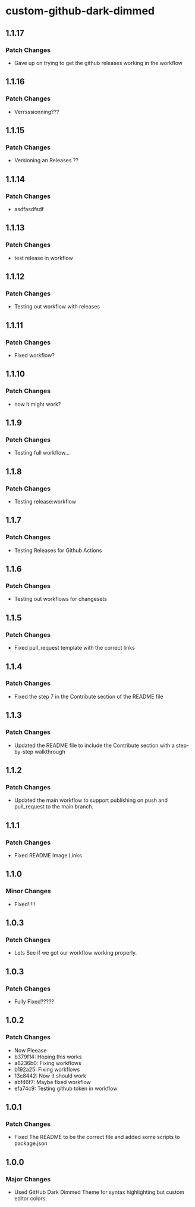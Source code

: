 # custom-github-dark-dimmed

## 1.1.17

### Patch Changes

- Gave up on trying to get the github releases working in the workflow

## 1.1.16

### Patch Changes

- Verrsssionning???

## 1.1.15

### Patch Changes

- Versioning an Releases ??

## 1.1.14

### Patch Changes

- asdfasdfsdf

## 1.1.13

### Patch Changes

- test release in workflow

## 1.1.12

### Patch Changes

- Testing out workflow with releases

## 1.1.11

### Patch Changes

- Fixed workflow?

## 1.1.10

### Patch Changes

- now it might work?

## 1.1.9

### Patch Changes

- Testing full workflow...

## 1.1.8

### Patch Changes

- Testing release:workflow

## 1.1.7

### Patch Changes

- Testing Releases for Github Actions

## 1.1.6

### Patch Changes

- Testing out workflows for changesets

## 1.1.5

### Patch Changes

- Fixed pull_request template with the correct links

## 1.1.4

### Patch Changes

- Fixed the step 7 in the Contribute section of the README file

## 1.1.3

### Patch Changes

- Updated the README file to include the Contribute section with a step-by-step walkthrough

## 1.1.2

### Patch Changes

- Updated the main workflow to support publishing on push and pull_request to the main branch.

## 1.1.1

### Patch Changes

- Fixed README Image Links

## 1.1.0

### Minor Changes

- Fixed!!!!!

## 1.0.3

### Patch Changes

- Lets See if we got our workflow working properly.

## 1.0.3

### Patch Changes

- Fully Fixed?????

## 1.0.2

### Patch Changes

- Now Pleease
- b379f14: Hoping this works
- a6236b0: Fixing workflows
- b192a25: Fixing workflows
- 13c8442: Now it should work
- abf46f7: Maybe fixed workflow
- efa74c9: Testing github token in workflow

## 1.0.1

### Patch Changes

- Fixed The README to be the correct file and added some scripts to package.json

## 1.0.0

### Major Changes

- Used GitHub Dark Dimmed Theme for syntax highlighting but custom editor colors.
